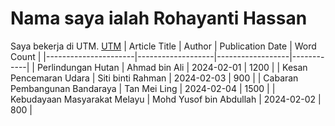 # Nama saya ialah **Rohayanti Hassan**
Saya bekerja di UTM. [UTM](http://utm.my)
| Article Title        | Author            | Publication Date | Word Count |
|----------------------|-------------------|------------------|------------|
| Perlindungan Hutan   | Ahmad bin Ali     | 2024-02-01       | 1200       |
| Kesan Pencemaran Udara | Siti binti Rahman | 2024-02-03       | 900        |
| Cabaran Pembangunan Bandaraya | Tan Mei Ling      | 2024-02-04       | 1500       |
| Kebudayaan Masyarakat Melayu | Mohd Yusof bin Abdullah | 2024-02-02 | 800        |
